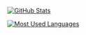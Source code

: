 [![GitHub Stats](https://github-readme-stats.vercel.app/api?username=yuhr&count_private=true)](https://github.com/anuraghazra/github-readme-stats)

[![Most Used Languages](https://github-readme-stats.vercel.app/api/top-langs/?username=yuhr&layout=compact)](https://github.com/anuraghazra/github-readme-stats)
